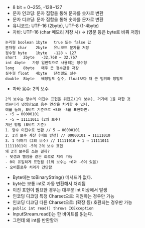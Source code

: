 - 8 bit = 0~255, -128~127
- 문자 인코딩: 문자 집합을 통해 문자를 숫자로 변환
- 문자 디코딩: 문자 집합을 통해 숫자를 문자로 변환
- 유니코드: UTF-16 (2byte), UTF-8 (1-4byte)
- 자바: UTF-16 (char 메모리 저장 시) -> (영문 등은 byte로 바꿔 저장)
```
논리형	boolean	1byte	true 또는 false 값
문자형	char	2byte	유니코드 문자를 저장
정수형	byte	1byte	-128 ~ 127
short	2byte	-32,768 ~ 32,767
int	4byte	가장 일반적으로 사용되는 정수형
long	8byte	매우 큰 정수값을 저장
실수형	float	4byte	단정밀도 실수
double	8byte	배정밀도 실수, float보다 더 큰 범위와 정밀도
```
- 자바 음수: 2의 보수
```
2의 보수는 양수의 이진수 표현을 뒤집고(1의 보수), 거기에 1을 더한 것
컴퓨터가 덧셈만으로 음수 연산을 처리할 수 있다.
예를 들어, 8비트 기준으로 +5와 -5를 표현하면:
- +5 → 00000101
- -5 → 11111011 (2의 보수)
계산 방법 (8비트 기준)
1. 양수 이진수로 변환 // 5 → 00000101
2. 1의 보수 계산 (비트 반전) // 00000101 → 11111010
3. 1 더하기 (2의 보수) // 11111010 + 1 → 11111011
11111011이 -5의 2의 보수 표현
왜 2의 보수를 쓰는 걸까?
- 덧셈과 뺄셈을 같은 회로로 처리 가능
- 0이 유일하게 표현됨 (1의 보수는 +0과 -0이 있음)
- 오버플로우 처리가 간단함
```
- Byte에는 toBinaryString() 메서드가 없다.
- byte는 보통 int로 자동 변환해서 처리됨
- 이진 표현이 필요한 경우는 대부분 int 이상에서 발생
- 인코딩 디코딩 특정 Charset으로: 지원하는 경우만 가능
- 인코딩 디코딩 다른 Charset으로: (확장 등) 호환되는 경우만 가능
- `public int read() throws IOException`
- InputStream.read()는 한 바이트를 읽는다.
- 그런데 왜 int를 반환할까